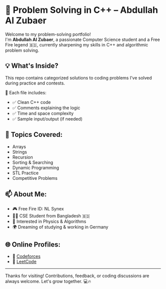 # 🚀 Problem Solving in C++ – Abdullah Al Zubaer

Welcome to my problem-solving portfolio!  
I'm **Abdullah Al Zubaer**, a passionate Computer Science student and a Free Fire legend 🇧🇩, currently sharpening my skills in C++ and algorithmic problem solving.

## 💡 What's Inside?
This repo contains categorized solutions to coding problems I’ve solved during practice and contests.

🧠 Each file includes:
- ✅ Clean C++ code
- ✅ Comments explaining the logic
- ✅ Time and space complexity
- ✅ Sample input/output (if needed)

## 📂 Topics Covered:
- Arrays
- Strings
- Recursion
- Sorting & Searching
- Dynamic Programming
- STL Practice
- Competitive Problems

## 📫 About Me:
- 🎮 Free Fire ID: NL Synex
- 👨‍💻 CSE Student from Bangladesh 🇧🇩
- 🧠 Interested in Physics & Algorithms
- 🌍 Dreaming of studying & working in Germany

## 🌐 Online Profiles:
- 🔗 [Codeforces](https://codeforces.com/profile/YourProfileHere)
- 🔗 [LeetCode](https://leetcode.com/u/Abdullal-Al-Zubaer/)


---

Thanks for visiting! Contributions, feedback, or coding discussions are always welcome. Let's grow together. 💻🔥
